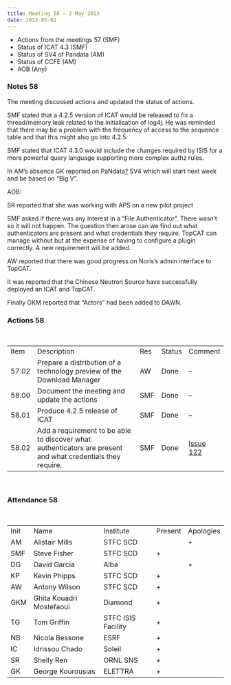 ```yaml
---
title: Meeting 58 – 2 May 2013
date: 2013-05-02
---
```


  - Actions from the meetings 57 (SMF)
  - Status of ICAT 4.3 (SMF)
  - Status of SV4 of Pandata (AM)
  - Status of CCFE (AM)
  - AOB (Any)

### Notes 58

The meeting discussed actions and updated the status of actions.

SMF stated that a 4.2.5 version of ICAT would be released to fix a
thread/memory leak related to the initialisation of log4j. He was
reminded that there may be a problem with the frequency of access to the
sequence table and that this might also go into 4.2.5.

SMF stated that ICAT 4.3.0 would include the changes required by ISIS
for a more powerful query language supporting more complex authz rules.

In AM’s absence GK reported on
PaNdata[?](https://code.google.com/p/icatproject/w/edit/PaNdata) SV4
which will start next week and be based on “Big V”.

AOB:

SR reported that she was working with APS on a new pilot project

SMF asked if there was any interest in a “File Authenticator”. There
wasn’t so it will not happen. The question then arose can we find out
what authenticators are present and what credentials they require.
TopCAT can manage without but at the expense of having to configure a
plugin correctly. A new requirement will be added.

AW reported that there was good progress on Noris’s admin interface to
TopCAT.

It was reported that the Chinese Neutron Source have successfully
deployed an ICAT and TopCAT.

Finally GKM reported that “Actors” had been added to
DAWN.

### Actions 58

 

|       |                                                                                                             |     |        |                                                                                                                        |
| ----- | ----------------------------------------------------------------------------------------------------------- | --- | ------ | ---------------------------------------------------------------------------------------------------------------------- |
| Item  | Description                                                                                                 | Res | Status | Comment                                                                                                                |
| 57.02 | Prepare a distribution of a technology preview of the Download Manager                                      | AW  | Done   | –                                                                                                                      |
| 58.00 | Document the meeting and update the actions                                                                 | SMF | Done   | –                                                                                                                      |
| 58.01 | Produce 4.2.5 release of ICAT                                                                               | SMF | Done   | –                                                                                                                      |
| 58.02 | Add a requirement to be able to discover what authenticators are present and what credentials they require. | SMF | Done   | [Issue 122](https://code.google.com/p/icatproject/issues/detail?id=122 "Discover info about available authenticators") |

 

### Attendance 58

 

|      |                          |                    |         |           |
| ---- | ------------------------ | ------------------ | ------- | --------- |
| Init | Name                     | Institute          | Present | Apologies |
| AM   | Alistair Mills           | STFC SCD           |         | \+        |
| SMF  | Steve Fisher             | STFC SCD           | \+      |           |
| DG   | David Garcia             | Alba               |         | \+        |
| KP   | Kevin Phipps             | STFC SCD           | \+      |           |
| AW   | Antony Wilson            | STFC SCD           | \+      |           |
| GKM  | Ghita Kouadri Mostefaoui | Diamond            | \+      |           |
| TG   | Tom Griffin              | STFC ISIS Facility | \+      |           |
| NB   | Nicola Bessone           | ESRF               | \+      |           |
| IC   | Idrissou Chado           | Soleil             | \+      |           |
| SR   | Shelly Ren               | ORNL SNS           | \+      |           |
| GK   | George Kourousias        | ELETTRA            | \+      |           |

